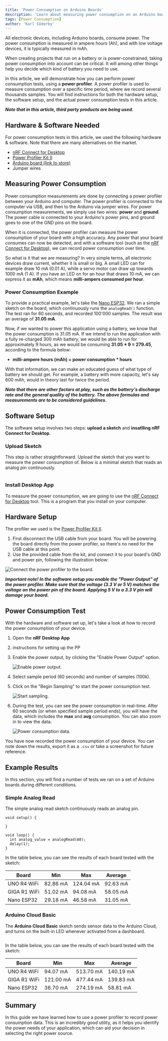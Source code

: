 ```yaml
---
title: 'Power Consumption on Arduino Boards'
description: 'Learn about measuring power consumption on an Arduino board.'
tags: [Power Consumption]
author: 'Karl Söderby'
---
```


All electronic devices, including Arduino boards, consume power. The power consumption is measured in ampere hours (Ah), and with low voltage devices, it is typically measured in mAh.

When creating projects that run on a battery or is power-constrained, taking power consumption into account can be critical. It will among other things help you decide which kind of battery you need to use.

In this article, we will demonstrate how you can perform power consumption tests, using a **power profiler**. A power profiler is used to measure consumption over a specific time period, where we record several thousands samples. You will find instructions for both the hardware setup, the software setup, and the actual power consumption tests in this article.

***Note that in this article, third party products are being used.***

## Hardware & Software Needed

For power consumption tests in this article, we used the following hardware & software. Note that there are many alternatives on the market.

- [nRF Connect for Desktop](https://www.nordicsemi.com/Products/Development-tools/nRF-Connect-for-Desktop/Download)
- [Power Profiler Kit II](https://www.nordicsemi.com/Products/Development-hardware/Power-Profiler-Kit-2)
- [Arduino board (link to store)](https://store.arduino.cc/)
- Jumper wires

## Measuring Power Consumption

Power consumption measurements are done by connecting a power profiler between your Arduino and computer. The power profiler is connected to the computer via USB, and then to the Arduino via jumper wires. For power consumption measurements, we simply use two wires: **power** and **ground**. The power cable is connected to your Arduino's power pins, and ground goes to one of the GND pins on the board.

When it is connected, the power profiler can measure the power consumption of your board with a high accuracy. Any power that your board consumes can now be detected, and with a software tool (such as the [nRF Connect for Desktop](https://www.nordicsemi.com/Products/Development-tools/nRF-Connect-for-Desktop/Download)), we can record power consumption over time.

So what is it that we are measuring? In very simple terms, all electronic devices draw current, whether it is small or big. A small LED can for example draw 10 mA (0.01 A), while a servo motor can draw up towards 1000 mA (1 A). If you have an LED on for an hour that draws 10 mA, we can express it as **mAh**, which means **milli-ampers consumed per hour**.

### Power Consumption Example

To provide a practical example, let's take the [Nano ESP32](). We ran a simple sketch on the board, which continuously runs the `analogRead()` function. The test ran for 60 seconds, and recorded 100'000 samples. The result was an average of **31.05 mA**. 

Now, if we wanted to power this application using a battery, we know that the power consumption is 31.05 mA. If we intend to run the application with a fully re-charged 300 mAh battery, we would be able to run for approximately 9 hours, as we would be consuming **31.05 * 9 = 279.45**, according to the formula below:

- **milli-ampere hours (mAh) = power consumption * hours**

With that information, we can make an educated guess of what type of battery we should get. For example, a battery with more capacity, let's say 600 mAh, would in theory last for twice the period.

***Note that there are other factors at play, such as the battery's discharge rate and the general quality of the battery. The above formulas and measurements are to be considered guidelines.***


## Software Setup

The software setup involves two steps: **upload a sketch** and **insatlling nRF Connect for Desktop**. 

### Upload Sketch

This step is rather straightforward. Upload the sketch that you want to measure the power consumption of. Below is a minimal sketch that reads an analog pin continuously. 

```arduino

```

### Install Desktop App

To measure the power consumption, we are going to use the [nRF Connect for Desktop](https://www.nordicsemi.com/Products/Development-tools/nRF-Connect-for-Desktop/Download) tool. This is a program that you install on your computer.

## Hardware Setup

The profiler we used is the [Power Profiler Kit II](https://www.nordicsemi.com/Products/Development-hardware/Power-Profiler-Kit-2).

1. First disconnect the USB cable from your board. You will be powering the board directly from the power profiler, so there's no need for the USB cable at this point.
2. Use the provided cable from the kit, and connect it to your board's GND and power pin, following the illustration below:

![Connect the power profiler to the board.]()

***Important note! In the software setup you enable the "Power Output" of the power profiler. Make sure that the voltage (3.3 V or 5 V) matches the voltage on the power pin of the board. Applying 5 V to a 3.3 V pin will damage your board.***

## Power Consumption Test

With the hardware and software set up, let's take a look at how to record the power consumption of your device.

1. Open the **nRF Desktop App**
2. instructions for setting up the PP
3. Enable the power output, by clicking the "Enable Power Output" option.
    
    ![Enable power output.]()

4. Select sample period (60 seconds) and number of samples (100k).
5. Click on the "Begin Sampling" to start the power consumption test.
    
    ![Start sampling.]()

6. During the test, you can see the power consumption in real-time. After 60 seconds (or when specified sample period ends), you will have the data, which includes the **max** and **avg** consumption. You can also zoom in to view the data.
    
    ![Power consumption data.]()

You have now recorded the power consumption of your device. You can note down the results, export it as a `.csv` or take a screenshot for future reference.

## Example Results

In this section, you will find a number of tests we ran on a set of Arduino boards during different conditions.

### Simple Analog Read

The simple analog read sketch continuously reads an analog pin.

```arduino
void setup() {

}

void loop() {
  int analog_value = analogRead(A0);
  delay(1);
}
```

In the table below, you can see the results of each board tested with the sketch:

| Board        | Min      | Max       | Average  |
| ------------ | -------- | --------- | -------- |
| UNO R4 WiFi  | 82.86 mA | 124.04 mA | 92.63 mA |
| GIGA R1 WiFi | 51.02 mA | 94.08 mA  | 58.05 mA |
| Nano ESP32   | 29.18 mA | 46.58 mA  | 31.05 mA |



### Arduino Cloud Basic

The **Arduino Cloud Basic** sketch sends sensor data to the Arduino Cloud, and turns on the built-in LED whenever activated from a dashboard.

```arduino

```

In the table below, you can see the results of each board tested with the sketch:

| Board        | Min       | Max       | Average   |
| ------------ | --------- | --------- | --------- |
| UNO R4 WiFi  | 94.07 mA  | 513.70 mA | 140.19 mA |
| GIGA R1 WiFi | 121.00 mA | 477.44 mA | 139.83 mA |
| Nano ESP32   | 36.70 mA  | 274.19 mA | 58.81 mA  |

## Summary

In this guide we have learned how to use a power profiler to record power consumption data. This is an incredibly good utility, as it helps you identify the power needs of your application, which can aid your decision in selecting the right power source.

